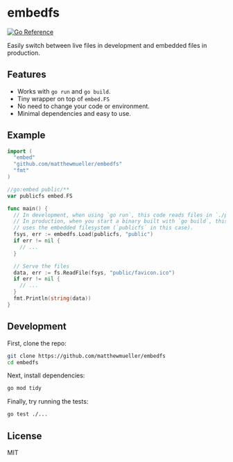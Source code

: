 # embedfs

[![Go Reference](https://pkg.go.dev/badge/github.com/matthewmueller/embedfs.svg)](https://pkg.go.dev/github.com/matthewmueller/embedfs)

Easily switch between live files in development and embedded files in production.

## Features

- Works with `go run` and `go build`.
- Tiny wrapper on top of `embed.FS`
- No need to change your code or environment.
- Minimal dependencies and easy to use.

## Example

```go
import (
  "embed"
  "github.com/matthewmueller/embedfs"
  "fmt"
)

//go:embed public/**
var publicfs embed.FS

func main() {
  // In development, when using `go run`, this code reads files in `./public`.
  // In production, when you start a binary built with `go build`, this code
  // uses the embedded filesystem (`publicfs` in this case).
  fsys, err := embedfs.Load(publicfs, "public")
  if err != nil {
    // ...
  }

  // Serve the files
  data, err := fs.ReadFile(fsys, "public/favicon.ico")
  if err != nil {
    // ...
  }
  fmt.Println(string(data))
}
```

## Development

First, clone the repo:

```sh
git clone https://github.com/matthewmueller/embedfs
cd embedfs
```

Next, install dependencies:

```sh
go mod tidy
```

Finally, try running the tests:

```sh
go test ./...
```

## License

MIT
